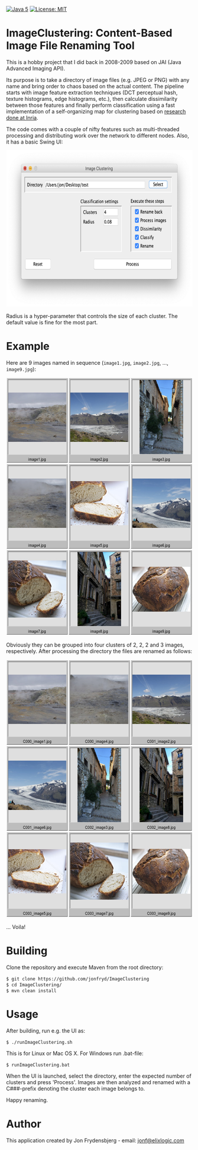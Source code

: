 [![Java 5](https://img.shields.io/badge/Java-5-blue.svg)](http://www.oracle.com/technetwork/java/javase)
[![License: MIT](https://img.shields.io/badge/License-MIT-yellow.svg)](https://opensource.org/licenses/MIT)

# ImageClustering: Content-Based Image File Renaming Tool

This is a hobby project that I did back in 2008-2009 based on JAI (Java Advanced Imaging API).

Its purpose is to take a directory of image files (e.g. JPEG or PNG) with any name and bring order to chaos
based on the actual content. The pipeline starts with image feature extraction techniques (DCT perceptual hash,
texture histograms, edge histograms, etc.), then calculate dissimilarity between those features and finally perform
classification using a fast implementation of a self-organizing map for clustering based on [research done at Inria](http://somlib.gforge.inria.fr/).

The code comes with a couple of nifty features such as multi-threaded processing and distributing work over the network
to different nodes. Also, it has a basic Swing UI:

<img src="ui4.png" alt="ImageClustering Swing UI" width="694" height="422"/>

Radius is a hyper-parameter that controls the size of each cluster. The default value is fine for the most part.

# Example

Here are 9 images named in sequence (```image1.jpg```, ```image2.jpg```, ..., ```image9.jpg```):

<img src="before.jpg" alt="Before clustering" width="642" height="696"/>

Obviously they can be grouped into four clusters of 2, 2, 2 and 3 images, respectively. After processing the directory
the files are renamed as follows:

<img src="after.jpg" alt="After clustering" width="642" height="696"/>

... Voila!

# Building

Clone the repository and execute Maven from the root directory:

    $ git clone https://github.com/jonfryd/ImageClustering
    $ cd ImageClustering/
    $ mvn clean install

# Usage

After building, run e.g. the UI as:

    $ ./runImageClustering.sh

This is for Linux or Mac OS X. For Windows run .bat-file:

    $ runImageClustering.bat

When the UI is launched, select the directory, enter the expected number of clusters and press 'Process'.
Images are then analyzed and renamed with a C###-prefix denoting the cluster each image belongs to.

Happy renaming.

# Author

This application created by Jon Frydensbjerg - email: jonf@elixlogic.com
